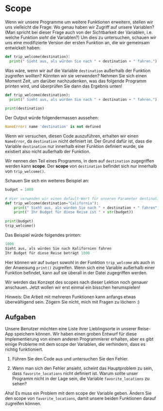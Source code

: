 Scope
======

Wenn wir unsere Programme um weitere Funktionen erweitern, stellen wir uns vielleicht die Frage: Wo genau haben wir Zugriff auf unsere Variablen? (Man spricht bei dieser Frage auch von der Sichtbarkeit der Variablen, i.e. welche Funktion _sieht_ die Variablen?) Um dies zu untersuchen, schauen wir uns eine modifizierte Version der ersten Funktion an, die wir gemeinsam entwickelt haben:

```python
def trip_welcome(destination):
  print(" Sieht aus, als würden Sie nach " + destination + " fahren.")
```

Was wäre, wenn wir auf die Variable `destination` außerhalb der Funktion zugreifen wollten? Könnten wir sie verwenden? Nehmen Sie sich einen Moment Zeit, um darüber nachzudenken, was das folgende Programm printen wird, und überprüfen Sie dann das Ergebnis unten!

```python
def trip_welcome(destination):
  print(" Sieht aus, als würden Sie nach " + destination + " fahren.")
 
print(destination)
```

Der Output würde folgendermassen aussehen:

```python
NameError: name 'destination' is not defined
```

Wenn wir versuchen, diesen Code auszuführen, erhalten wir einen `NameError`, da `destination` nicht definiert ist. Der Grund dafür ist, dass die Variable `destination` nur innerhalb einer Funktion definiert wurde, sie existiert also nicht außerhalb der Funktion.

Wir nennen den Teil eines Programms, in dem auf `destination` zugegriffen werden kann **scope**. Der **scope** von `destination` befindet sich nur innerhalb von `trip_welcome()`.

Schauen Sie sich ein weiteres Beispiel an:

```python
budget = 1000
 
# Hier verwenden wir einen default-Wert für unseren Parameter destination. 
def trip_welcome(destination="California"):
    print(" Sieht aus, als würden Sie nach " + destination + " fahren")
    print(" Ihr Budget für diese Reise ist " + str(budget))
 
print(budget)
trip_welcome()
```

Das Beispiel würde folgendes printen:

```python
1000
Sieht aus, als würden Sie nach Kalifornien fahren 
Ihr Budget für diese Reise beträgt 1000
```

Hier können wir auf `budget` sowohl in der Funktion `trip_welcome` als auch in der Anweisung `print()` zugreifen. Wenn sich eine Variable außerhalb einer Funktion befindet, kann auf sie überall in der Datei zugegriffen werden.

Wir werden das Konzept des scopes nach dieser Lektion noch genauer anschauen. Jetzt wollen wir erst einmal ein bisschen herumspielen!

Hinweis: Die Arbeit mit mehreren Funktionen kann anfangs etwas überwältigend sein. Zögern Sie nicht, mich mit Fragen zu löchern :)

Aufgaben
----------

Unsere Benutzer möchten eine Liste ihrer Lieblingsorte in unserer Reise-App speichern können.
Wir haben einen groben Entwurf für diese Implementierung von einem anderen Programmierer erhalten, aber es gibt einige Probleme mit dem scope der Variablen, die verhindern, dass es richtig funktioniert.

1. Führen Sie den Code aus und untersuchen Sie den Fehler.

2. Wenn man sich den Fehler ansieht, scheint das Hauptproblem zu sein, dass `favorite_locations` nicht definiert ist. Warum sollte unser Programm nicht in der Lage sein, die Variable `favorite_locations` zu sehen?

Aha! Es muss ein Problem mit dem scope der Variable geben. Ändern Sie den scope von `favorite_locations`, damit unsere beiden Funktionen darauf zugreifen können.

